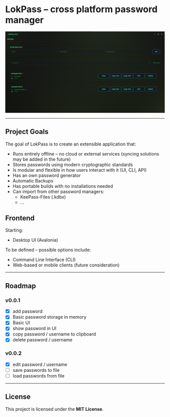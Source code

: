 # LokPass – cross platform password manager

![img.png](Screenshots/MainView.png)

---

## Project Goals

The goal of LokPass is to create an extensible application that:

- Runs entirely offline – no cloud or external services (syncing solutions may be added in the future)
- Stores passwords using modern cryptographic standards
- Is modular and flexible in how users interact with it (UI, CLI, API)
- Has an own password generator
- Automatic Backups
- Has portable builds with no installations needed
- Can import from other password managers:
  - KeePass-Files (.kdbx)
  - ...

## Frontend

Starting:

- Desktop UI (Avalonia)

To be defined – possible options include:

- Command Line Interface (CLI)
- Web-based or mobile clients (future consideration)

---

## Roadmap

### v0.0.1

- [x] add password
- [x] Basic password storage in memory
- [x] Basic UI
- [x] show password in UI
- [x] copy password / username to clipboard
- [x] delete password / username

### v0.0.2

- [x] edit password / username
- [ ] save passwords to file
- [ ] load passwords from file

---

## License

This project is licensed under the **MIT License**.
